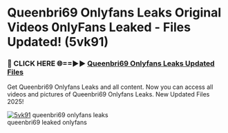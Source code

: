 # Queenbri69 Onlyfans Leaks Original Videos 0nlyFans Leaked - Files Updated! (5vk91)

<h3>🔴 CLICK HERE 🌐==►► <a href="https://tinyurl.com/3hn5wdd3" rel="nofollow">Queenbri69 Onlyfans Leaks Updated Files</a></h3>

Get Queenbri69 Onlyfans Leaks and all content. Now you can access all videos and pictures of Queenbri69 Onlyfans Leaks. New Updated Files 2025!

[![5vk91](https://i.imgur.com/4HnBqBT.gif)](https://tinyurl.com/3hn5wdd3)
queenbri69 onlyfans leaks<br>
queenbri69 leaked onlyfans